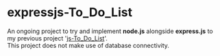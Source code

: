 # expressjs-To_Do_List
An ongoing project to try and implement **node.js** alongside **express.js** to my previous project '[js-To_Do_List](https://karan-bisht16.github.io/js-To_Do_List/)'. <br />
This project does not make use of database connectivity.

